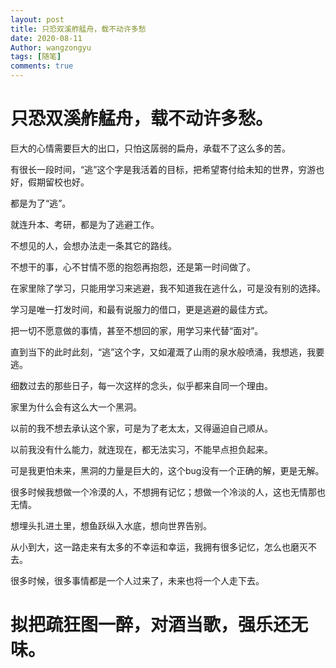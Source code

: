 ```yaml
---
layout: post
title: 只恐双溪舴艋舟，载不动许多愁
date: 2020-08-11
Author: wangzongyu 
tags: [随笔]
comments: true
---
```

# 只恐双溪舴艋舟，载不动许多愁。

巨大的心情需要巨大的出口，只怕这孱弱的扁舟，承载不了这么多的苦。

有很长一段时间，“逃”这个字是我活着的目标，把希望寄付给未知的世界，穷游也好，假期留校也好。

都是为了“逃”。

就连升本、考研，都是为了逃避工作。

不想见的人，会想办法走一条其它的路线。

不想干的事，心不甘情不愿的抱怨再抱怨，还是第一时间做了。

在家里除了学习，只能用学习来逃避，我不知道我在逃什么，可是没有别的选择。

学习是唯一打发时间，和最有说服力的借口，更是逃避的最佳方式。

把一切不愿意做的事情，甚至不想回的家，用学习来代替“面对”。

直到当下的此时此刻，“逃”这个字，又如灌溉了山雨的泉水般喷涌，我想逃，我要逃。

细数过去的那些日子，每一次这样的念头，似乎都来自同一个理由。

家里为什么会有这么大一个黑洞。

以前的我不想去承认这个家，可是为了老太太，又得逼迫自己顺从。

以前我没有什么能力，就连现在，都无法实习，不能早点担负起来。

可是我更怕未来，黑洞的力量是巨大的，这个bug没有一个正确的解，更是无解。

很多时候我想做一个冷漠的人，不想拥有记忆；想做一个冷淡的人，这也无情那也无情。

想埋头扎进土里，想鱼跃纵入水底，想向世界告别。

从小到大，这一路走来有太多的不幸运和幸运，我拥有很多记忆，怎么也磨灭不去。

很多时候，很多事情都是一个人过来了，未来也将一个人走下去。

# 拟把疏狂图一醉，对酒当歌，强乐还无味。
